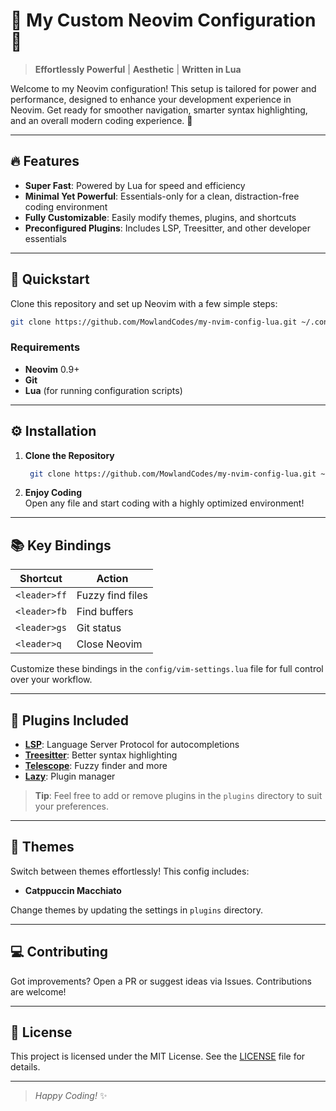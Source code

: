 # 🌌 My Custom Neovim Configuration 🌌

> **Effortlessly Powerful** | **Aesthetic** | **Written in Lua**

Welcome to my Neovim configuration! This setup is tailored for power and performance, designed to enhance your development experience in Neovim. Get ready for smoother navigation, smarter syntax highlighting, and an overall modern coding experience. 🌠

---

## 🔥 Features

- **Super Fast**: Powered by Lua for speed and efficiency
- **Minimal Yet Powerful**: Essentials-only for a clean, distraction-free coding environment
- **Fully Customizable**: Easily modify themes, plugins, and shortcuts
- **Preconfigured Plugins**: Includes LSP, Treesitter, and other developer essentials

---

## 🚀 Quickstart

Clone this repository and set up Neovim with a few simple steps:

```bash
git clone https://github.com/MowlandCodes/my-nvim-config-lua.git ~/.config/nvim
```

### Requirements

- **Neovim** 0.9+
- **Git**
- **Lua** (for running configuration scripts)

---

## ⚙️ Installation

1. **Clone the Repository**  
   ```bash
    git clone https://github.com/MowlandCodes/my-nvim-config-lua.git ~/.config/nvim
   ```

2. **Enjoy Coding**  
Open any file and start coding with a highly optimized environment!

---

## 📚 Key Bindings

| Shortcut               | Action                               |
|------------------------|--------------------------------------|
| `<leader>ff`           | Fuzzy find files                    |
| `<leader>fb`           | Find buffers                        |
| `<leader>gs`           | Git status                          |
| `<leader>q`            | Close Neovim                        |

Customize these bindings in the `config/vim-settings.lua` file for full control over your workflow.

---

## 🧩 Plugins Included

- **[LSP](https://github.com/neovim/nvim-lspconfig)**: Language Server Protocol for autocompletions
- **[Treesitter](https://github.com/nvim-treesitter/nvim-treesitter)**: Better syntax highlighting
- **[Telescope](https://github.com/nvim-telescope/telescope.nvim)**: Fuzzy finder and more
- **[Lazy](https://github.com/folke/lazy.nvim)**: Plugin manager

> **Tip**: Feel free to add or remove plugins in the `plugins` directory to suit your preferences.

---

## 🎨 Themes

Switch between themes effortlessly! This config includes:

- **Catppuccin Macchiato**

Change themes by updating the settings in `plugins` directory.

---

## 💻 Contributing

Got improvements? Open a PR or suggest ideas via Issues. Contributions are welcome!

---

## 📜 License

This project is licensed under the MIT License. See the [LICENSE](./LICENSE) file for details.

---

> _Happy Coding!_ ✨
